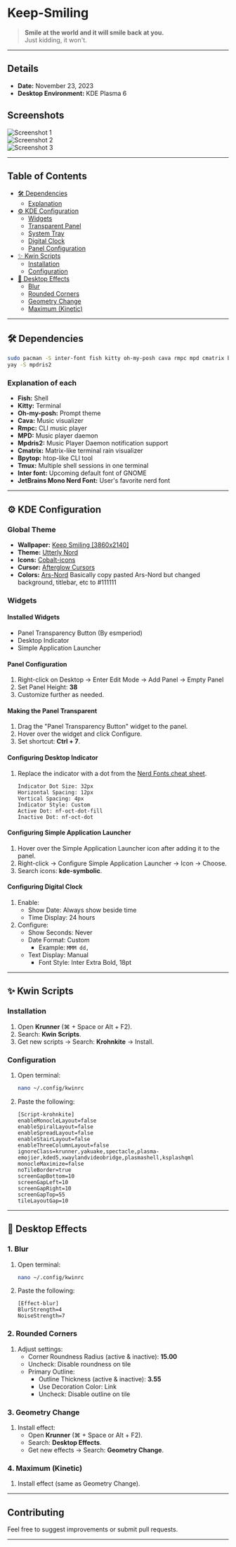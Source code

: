 # Keep-Smiling

> **Smile at the world and it will smile back at you.**  
> Just kidding, it won't.

---

## **Details**
- **Date:** November 23, 2023  
- **Desktop Environment:** KDE Plasma 6

## **Screenshots**

![Screenshot 1](https://github.com/user-attachments/assets/fce57357-da46-48be-bd58-d4b489027898)  
![Screenshot 2](https://github.com/user-attachments/assets/5ea449fd-7b64-4856-b21d-cbb1825b21fc)  
![Screenshot 3](https://github.com/user-attachments/assets/4624e79f-cb7b-4e5c-9110-2080f8a6985c)

---

## **Table of Contents**

- [🛠️ Dependencies](#-dependencies)
  - [Explanation](#explanation-of-each)
- [⚙️ KDE Configuration](#kde-configuration)
  - [Widgets](#widgets)
  - [Transparent Panel](#transparent-panel)
  - [System Tray](#system-tray)
  - [Digital Clock](#digital-clock)
  - [Panel Configuration](#panel-configuration)
- [✨ Kwin Scripts](#kwin-scripts)
  - [Installation](#installation)
  - [Configuration](#configuration)
- [💫 Desktop Effects](#desktop-effects)
  - [Blur](#1-blur)
  - [Rounded Corners](#2-rounded-corners)
  - [Geometry Change](#3-geometry-change)
  - [Maximum (Kinetic)](#4-maximum-kinetic)

---

## **🛠️ Dependencies**
```bash
sudo pacman -S inter-font fish kitty oh-my-posh cava rmpc mpd cmatrix bpytop tmux ttf-jetbrains-mono-nerd
yay -S mpdris2
```

### Explanation of each
- **Fish:** Shell
- **Kitty:** Terminal
- **Oh-my-posh:** Prompt theme
- **Cava:** Music visualizer
- **Rmpc:** CLI music player
- **MPD:** Music player daemon
- **Mpdris2:** Music Player Daemon notification support
- **Cmatrix:** Matrix-like terminal rain visualizer
- **Bpytop:** htop-like CLI tool
- **Tmux:** Multiple shell sessions in one terminal
- **Inter font:** Upcoming default font of GNOME
- **JetBrains Mono Nerd Font:** User's favorite nerd font

---

## **⚙️ KDE Configuration**

### **Global Theme**
- **Wallpaper:** [Keep Smiling [3860x2140]](https://www.reddit.com/r/wallpapers/comments/10cp3ee/keep_smiling_3860x2140/)
- **Theme:** [Utterly Nord](https://store.kde.org/p/1905813/)
- **Icons:** [Cobalt-icons](https://store.kde.org/p/1687796)
- **Cursor:** [Afterglow Cursors](https://www.gnome-look.org/p/1628952/)
- **Colors:** [Ars-Nord](https://www.pling.com/p/2192462/) Basically copy pasted Ars-Nord but changed background, titlebar, etc to #111111

### **Widgets**

#### **Installed Widgets**
- Panel Transparency Button (By esmperiod)
- Desktop Indicator
- Simple Application Launcher

#### **Panel Configuration**
1. Right-click on Desktop → Enter Edit Mode → Add Panel → Empty Panel  
2. Set Panel Height: **38**
3. Customize further as needed.

#### **Making the Panel Transparent**
1. Drag the "Panel Transparency Button" widget to the panel.
2. Hover over the widget and click Configure.
3. Set shortcut: **Ctrl + 7**.

#### **Configuring Desktop Indicator**
1. Replace the indicator with a dot from the [Nerd Fonts cheat sheet](https://www.nerdfonts.com/cheat-sheet).
   ```
   Indicator Dot Size: 32px
   Horizontal Spacing: 12px
   Vertical Spacing: 4px
   Indicator Style: Custom
   Active Dot: nf-oct-dot-fill
   Inactive Dot: nf-oct-dot
   ```

#### **Configuring Simple Application Launcher**
1. Hover over the Simple Application Launcher icon after adding it to the panel.
2. Right-click → Configure Simple Application Launcher → Icon → Choose.
3. Search icons: **kde-symbolic**.

#### **Configuring Digital Clock**
1. Enable:
   - Show Date: Always show beside time
   - Time Display: 24 hours
2. Configure:
   - Show Seconds: Never
   - Date Format: Custom
     - Example: `MMM dd,`
   - Text Display: Manual
     - Font Style: Inter Extra Bold, 18pt

---

## **✨ Kwin Scripts**

### Installation
1. Open **Krunner** (⌘ + Space or Alt + F2).
2. Search: **Kwin Scripts**.
3. Get new scripts → Search: **Krohnkite** → Install.

### Configuration
1. Open terminal:
   ```bash
   nano ~/.config/kwinrc
   ```
2. Paste the following:
   ```
   [Script-krohnkite]
   enableMonocleLayout=false
   enableSpiralLayout=false
   enableSpreadLayout=false
   enableStairLayout=false
   enableThreeColumnLayout=false
   ignoreClass=krunner,yakuake,spectacle,plasma-emojier,kded5,xwaylandvideobridge,plasmashell,ksplashqml
   monocleMaximize=false
   noTileBorder=true
   screenGapBottom=10
   screenGapLeft=10
   screenGapRight=10
   screenGapTop=55
   tileLayoutGap=10
   ```

---

## **💫 Desktop Effects**

### **1. Blur**
1. Open terminal:
   ```bash
   nano ~/.config/kwinrc
   ```
2. Paste the following:
   ```
   [Effect-blur]
   BlurStrength=4
   NoiseStrength=7
   ```

### **2. Rounded Corners**
1. Adjust settings:
   - Corner Roundness Radius (active & inactive): **15.00**
   - Uncheck: Disable roundness on tile
   - Primary Outline:
     - Outline Thickness (active & inactive): **3.55**
     - Use Decoration Color: Link
     - Uncheck: Disable outline on tile

### **3. Geometry Change**
1. Install effect:
   - Open **Krunner** (⌘ + Space or Alt + F2).
   - Search: **Desktop Effects**.
   - Get new effects → Search: **Geometry Change**.

### **4. Maximum (Kinetic)**
1. Install effect (same as Geometry Change).

---

## **Contributing**
Feel free to suggest improvements or submit pull requests.

---

